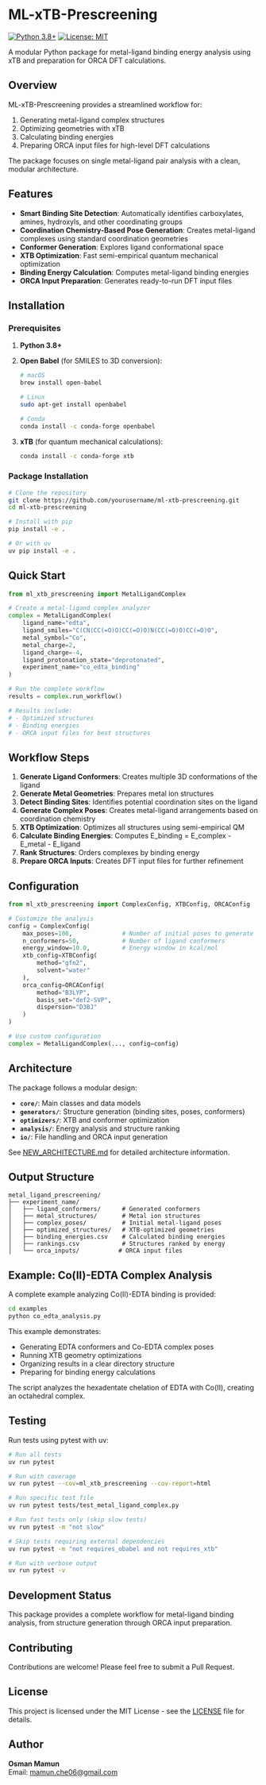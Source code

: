 # ML-xTB-Prescreening

[![Python 3.8+](https://img.shields.io/badge/python-3.8+-blue.svg)](https://www.python.org/downloads/)
[![License: MIT](https://img.shields.io/badge/License-MIT-yellow.svg)](https://opensource.org/licenses/MIT)

A modular Python package for metal-ligand binding energy analysis using xTB and preparation for ORCA DFT calculations.

## Overview

ML-xTB-Prescreening provides a streamlined workflow for:
1. Generating metal-ligand complex structures
2. Optimizing geometries with xTB
3. Calculating binding energies
4. Preparing ORCA input files for high-level DFT calculations

The package focuses on single metal-ligand pair analysis with a clean, modular architecture.

## Features

- **Smart Binding Site Detection**: Automatically identifies carboxylates, amines, hydroxyls, and other coordinating groups
- **Coordination Chemistry-Based Pose Generation**: Creates metal-ligand complexes using standard coordination geometries
- **Conformer Generation**: Explores ligand conformational space
- **XTB Optimization**: Fast semi-empirical quantum mechanical optimization
- **Binding Energy Calculation**: Computes metal-ligand binding energies
- **ORCA Input Preparation**: Generates ready-to-run DFT input files

## Installation

### Prerequisites

1. **Python 3.8+**
2. **Open Babel** (for SMILES to 3D conversion):
   ```bash
   # macOS
   brew install open-babel
   
   # Linux
   sudo apt-get install openbabel
   
   # Conda
   conda install -c conda-forge openbabel
   ```

3. **xTB** (for quantum mechanical calculations):
   ```bash
   conda install -c conda-forge xtb
   ```

### Package Installation

```bash
# Clone the repository
git clone https://github.com/yourusername/ml-xtb-prescreening.git
cd ml-xtb-prescreening

# Install with pip
pip install -e .

# Or with uv
uv pip install -e .
```

## Quick Start

```python
from ml_xtb_prescreening import MetalLigandComplex

# Create a metal-ligand complex analyzer
complex = MetalLigandComplex(
    ligand_name="edta",
    ligand_smiles="C(CN(CC(=O)O)CC(=O)O)N(CC(=O)O)CC(=O)O",
    metal_symbol="Co",
    metal_charge=2,
    ligand_charge=-4,
    ligand_protonation_state="deprotonated",
    experiment_name="co_edta_binding"
)

# Run the complete workflow
results = complex.run_workflow()

# Results include:
# - Optimized structures
# - Binding energies
# - ORCA input files for best structures
```

## Workflow Steps

1. **Generate Ligand Conformers**: Creates multiple 3D conformations of the ligand
2. **Generate Metal Geometries**: Prepares metal ion structures
3. **Detect Binding Sites**: Identifies potential coordination sites on the ligand
4. **Generate Complex Poses**: Creates metal-ligand arrangements based on coordination chemistry
5. **XTB Optimization**: Optimizes all structures using semi-empirical QM
6. **Calculate Binding Energies**: Computes E_binding = E_complex - E_metal - E_ligand
7. **Rank Structures**: Orders complexes by binding energy
8. **Prepare ORCA Inputs**: Creates DFT input files for further refinement

## Configuration

```python
from ml_xtb_prescreening import ComplexConfig, XTBConfig, ORCAConfig

# Customize the analysis
config = ComplexConfig(
    max_poses=100,              # Number of initial poses to generate
    n_conformers=50,            # Number of ligand conformers
    energy_window=10.0,         # Energy window in kcal/mol
    xtb_config=XTBConfig(
        method="gfn2",
        solvent="water"
    ),
    orca_config=ORCAConfig(
        method="B3LYP",
        basis_set="def2-SVP",
        dispersion="D3BJ"
    )
)

# Use custom configuration
complex = MetalLigandComplex(..., config=config)
```

## Architecture

The package follows a modular design:

- **`core/`**: Main classes and data models
- **`generators/`**: Structure generation (binding sites, poses, conformers)
- **`optimizers/`**: XTB and conformer optimization
- **`analysis/`**: Energy analysis and structure ranking
- **`io/`**: File handling and ORCA input generation

See [NEW_ARCHITECTURE.md](NEW_ARCHITECTURE.md) for detailed architecture information.

## Output Structure

```
metal_ligand_prescreening/
├── experiment_name/
│   ├── ligand_conformers/      # Generated conformers
│   ├── metal_structures/       # Metal ion structures
│   ├── complex_poses/          # Initial metal-ligand poses
│   ├── optimized_structures/   # XTB-optimized geometries
│   ├── binding_energies.csv    # Calculated binding energies
│   ├── rankings.csv            # Structures ranked by energy
│   └── orca_inputs/           # ORCA input files
```

## Example: Co(II)-EDTA Complex Analysis

A complete example analyzing Co(II)-EDTA binding is provided:

```bash
cd examples
python co_edta_analysis.py
```

This example demonstrates:
- Generating EDTA conformers and Co-EDTA complex poses
- Running XTB geometry optimizations
- Organizing results in a clear directory structure
- Preparing for binding energy calculations

The script analyzes the hexadentate chelation of EDTA with Co(II), creating an octahedral complex.

## Testing

Run tests using pytest with uv:

```bash
# Run all tests
uv run pytest

# Run with coverage
uv run pytest --cov=ml_xtb_prescreening --cov-report=html

# Run specific test file
uv run pytest tests/test_metal_ligand_complex.py

# Run fast tests only (skip slow tests)
uv run pytest -m "not slow"

# Skip tests requiring external dependencies
uv run pytest -m "not requires_obabel and not requires_xtb"

# Run with verbose output
uv run pytest -v
```

## Development Status

This package provides a complete workflow for metal-ligand binding analysis, from structure generation through ORCA input preparation.

## Contributing

Contributions are welcome! Please feel free to submit a Pull Request.

## License

This project is licensed under the MIT License - see the [LICENSE](LICENSE) file for details.

## Author

**Osman Mamun**  
Email: mamun.che06@gmail.com